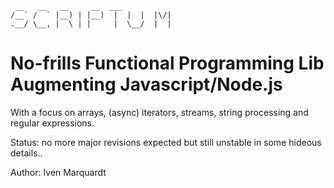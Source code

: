 ```
 __   __   __     __  ___            
/__` /  ` |__) | |__)  |  |  |  |\/| 
.__/ \__, |  \ | |     |  \__/  |  | 
```                                   


# No-frills Functional Programming Lib Augmenting Javascript/Node.js

With a focus on arrays, (async) iterators, streams, string processing and regular expressions.

Status: no more major revisions expected but still unstable in some hideous details..

Author: Iven Marquardt
